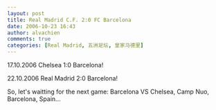 ```yaml
---
layout: post
title: Real Madrid C.F. 2:0 FC Barcelona
date: 2006-10-23 16:43
author: alvachien
comments: true
categories: [Real Madrid, 五洲足坛, 皇家马德里]
---
```

17.10.2006 Chelsea 1:0 Barcelona!

22.10.2006 Real Madrid 2:0 Barcelona!

So, let's waitting for the next game: Barcelona VS Chelsea, Camp Nuo, Barcelona, Spain...

